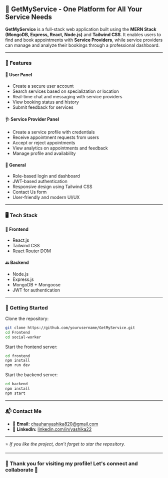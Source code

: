 ## 🏥 GetMyService - One Platform for All Your Service Needs

**GetMyService** is a full-stack web application built using the **MERN Stack (MongoDB, Express, React, Node.js)** and **Tailwind CSS**.
It enables users to find and book appointments with **Service Providers**, while service providers can manage and analyze their bookings through a professional dashboard.

---

### 🌟 Features

#### 👤 User Panel

* Create a secure user account
* Search services based on specialization or location
* Real-time chat and messaging with service providers
* View booking status and history
* Submit feedback for services

#### 🩺 Service Provider Panel

* Create a service profile with credentials
* Receive appointment requests from users
* Accept or reject appointments
* View analytics on appointments and feedback
* Manage profile and availability

#### 🔧 General

* Role-based login and dashboard
* JWT-based authentication
* Responsive design using Tailwind CSS
* Contact Us form
* User-friendly and modern UI/UX

---

### 🖥️ Tech Stack

#### 🧩 Frontend

* React.js
* Tailwind CSS
* React Router DOM

#### 🔙 Backend

* Node.js
* Express.js
* MongoDB + Mongoose
* JWT for authentication

---

### 🚀 Getting Started

Clone the repository:

```bash
git clone https://github.com/yourusername/GetMyService.git
cd Frontend
cd social-worker
```

Start the frontend server:

```bash
cd frontend
npm install
npm run dev
```

Start the backend server:

```bash
cd backend
npm install
npm start
```

---

### 📬 Contact Me

* 📧 **Email:** [chauhanyashika820@gmail.com](mailto:chauhanyashika820@gmail.com)
* 🔗 **LinkedIn:** [linkedin.com/in/yashika22](https://www.linkedin.com/in/yashika22)

---

⭐ *If you like the project, don’t forget to star the repository.*

---

### 💬 Thank you for visiting my profile! Let's connect and collaborate 🤝
